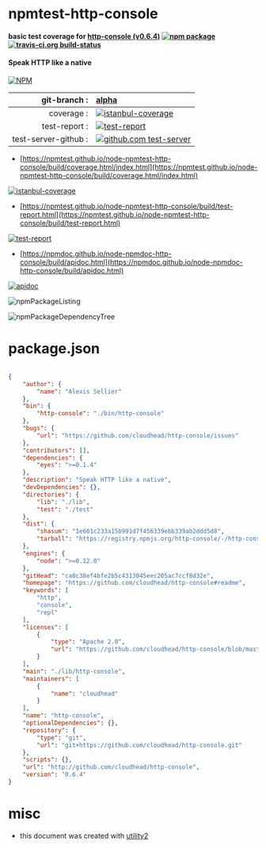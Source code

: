 # npmtest-http-console

#### basic test coverage for  [http-console (v0.6.4)](https://github.com/cloudhead/http-console#readme)  [![npm package](https://img.shields.io/npm/v/npmtest-http-console.svg?style=flat-square)](https://www.npmjs.org/package/npmtest-http-console) [![travis-ci.org build-status](https://api.travis-ci.org/npmtest/node-npmtest-http-console.svg)](https://travis-ci.org/npmtest/node-npmtest-http-console)

#### Speak HTTP like a native

[![NPM](https://nodei.co/npm/http-console.png?downloads=true&downloadRank=true&stars=true)](https://www.npmjs.com/package/http-console)

| git-branch : | [alpha](https://github.com/npmtest/node-npmtest-http-console/tree/alpha)|
|--:|:--|
| coverage : | [![istanbul-coverage](https://npmtest.github.io/node-npmtest-http-console/build/coverage.badge.svg)](https://npmtest.github.io/node-npmtest-http-console/build/coverage.html/index.html)|
| test-report : | [![test-report](https://npmtest.github.io/node-npmtest-http-console/build/test-report.badge.svg)](https://npmtest.github.io/node-npmtest-http-console/build/test-report.html)|
| test-server-github : | [![github.com test-server](https://npmtest.github.io/node-npmtest-http-console/GitHub-Mark-32px.png)](https://npmtest.github.io/node-npmtest-http-console/build/app/index.html) | | build-artifacts : | [![build-artifacts](https://npmtest.github.io/node-npmtest-http-console/glyphicons_144_folder_open.png)](https://github.com/npmtest/node-npmtest-http-console/tree/gh-pages/build)|

- [https://npmtest.github.io/node-npmtest-http-console/build/coverage.html/index.html](https://npmtest.github.io/node-npmtest-http-console/build/coverage.html/index.html)

[![istanbul-coverage](https://npmtest.github.io/node-npmtest-http-console/build/screenCapture.buildCi.browser.%252Ftmp%252Fbuild%252Fcoverage.lib.html.png)](https://npmtest.github.io/node-npmtest-http-console/build/coverage.html/index.html)

- [https://npmtest.github.io/node-npmtest-http-console/build/test-report.html](https://npmtest.github.io/node-npmtest-http-console/build/test-report.html)

[![test-report](https://npmtest.github.io/node-npmtest-http-console/build/screenCapture.buildCi.browser.%252Ftmp%252Fbuild%252Ftest-report.html.png)](https://npmtest.github.io/node-npmtest-http-console/build/test-report.html)

- [https://npmdoc.github.io/node-npmdoc-http-console/build/apidoc.html](https://npmdoc.github.io/node-npmdoc-http-console/build/apidoc.html)

[![apidoc](https://npmdoc.github.io/node-npmdoc-http-console/build/screenCapture.buildCi.browser.%252Ftmp%252Fbuild%252Fapidoc.html.png)](https://npmdoc.github.io/node-npmdoc-http-console/build/apidoc.html)

![npmPackageListing](https://npmtest.github.io/node-npmtest-http-console/build/screenCapture.npmPackageListing.svg)

![npmPackageDependencyTree](https://npmtest.github.io/node-npmtest-http-console/build/screenCapture.npmPackageDependencyTree.svg)



# package.json

```json

{
    "author": {
        "name": "Alexis Sellier"
    },
    "bin": {
        "http-console": "./bin/http-console"
    },
    "bugs": {
        "url": "https://github.com/cloudhead/http-console/issues"
    },
    "contributors": [],
    "dependencies": {
        "eyes": ">=0.1.4"
    },
    "description": "Speak HTTP like a native",
    "devDependencies": {},
    "directories": {
        "lib": "./lib",
        "test": "./test"
    },
    "dist": {
        "shasum": "1e601c233a15b991d7f456339ebb339ab2ddd5d8",
        "tarball": "https://registry.npmjs.org/http-console/-/http-console-0.6.4.tgz"
    },
    "engines": {
        "node": ">=0.12.0"
    },
    "gitHead": "ca0c38ef4bfe2b5c4313045eec205ac7ccf8d32e",
    "homepage": "https://github.com/cloudhead/http-console#readme",
    "keywords": [
        "http",
        "console",
        "repl"
    ],
    "licenses": [
        {
            "type": "Apache 2.0",
            "url": "https://github.com/cloudhead/http-console/blob/master/LICENSE"
        }
    ],
    "main": "./lib/http-console",
    "maintainers": [
        {
            "name": "cloudhead"
        }
    ],
    "name": "http-console",
    "optionalDependencies": {},
    "repository": {
        "type": "git",
        "url": "git+https://github.com/cloudhead/http-console.git"
    },
    "scripts": {},
    "url": "http://github.com/cloudhead/http-console",
    "version": "0.6.4"
}
```



# misc
- this document was created with [utility2](https://github.com/kaizhu256/node-utility2)
